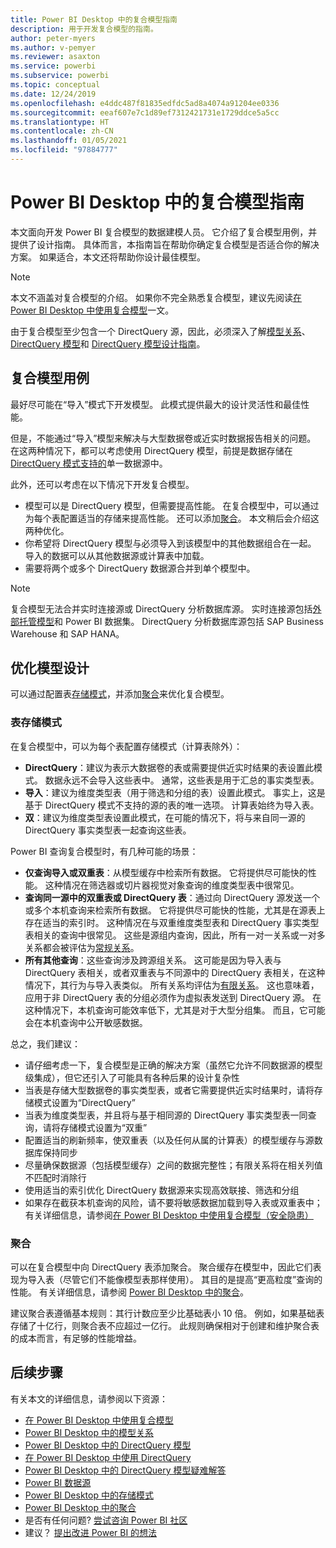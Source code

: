 ```yaml
---
title: Power BI Desktop 中的复合模型指南
description: 用于开发复合模型的指南。
author: peter-myers
ms.author: v-pemyer
ms.reviewer: asaxton
ms.service: powerbi
ms.subservice: powerbi
ms.topic: conceptual
ms.date: 12/24/2019
ms.openlocfilehash: e4ddc487f81835edfdc5ad8a4074a91204ee0336
ms.sourcegitcommit: eeaf607e7c1d89ef7312421731e1729ddce5a5cc
ms.translationtype: HT
ms.contentlocale: zh-CN
ms.lasthandoff: 01/05/2021
ms.locfileid: "97884777"
---
```

# <a name="composite-model-guidance-in-power-bi-desktop"></a>Power BI Desktop 中的复合模型指南

本文面向开发 Power BI 复合模型的数据建模人员。 它介绍了复合模型用例，并提供了设计指南。 具体而言，本指南旨在帮助你确定复合模型是否适合你的解决方案。 如果适合，本文还将帮助你设计最佳模型。

> [!NOTE]
> 本文不涵盖对复合模型的介绍。 如果你不完全熟悉复合模型，建议先阅读[在 Power BI Desktop 中使用复合模型](../transform-model/desktop-composite-models.md)一文。
>
> 由于复合模型至少包含一个 DirectQuery 源，因此，必须深入了解[模型关系](../transform-model/desktop-relationships-understand.md)、[DirectQuery 模型](../connect-data/desktop-directquery-about.md)和 [DirectQuery 模型设计指南](directquery-model-guidance.md)。

## <a name="composite-model-use-cases"></a>复合模型用例

最好尽可能在“导入”模式下开发模型。 此模式提供最大的设计灵活性和最佳性能。

但是，不能通过“导入”模型来解决与大型数据卷或近实时数据报告相关的问题。 在这两种情况下，都可以考虑使用 DirectQuery 模型，前提是数据存储在 [DirectQuery 模式支持的](../connect-data/power-bi-data-sources.md)单一数据源中。

此外，还可以考虑在以下情况下开发复合模型。

- 模型可以是 DirectQuery 模型，但需要提高性能。 在复合模型中，可以通过为每个表配置适当的存储来提高性能。 还可以添加[聚合](../transform-model/desktop-aggregations.md)。 本文稍后会介绍这两种优化。
- 你希望将 DirectQuery 模型与必须导入到该模型中的其他数据组合在一起。 导入的数据可以从其他数据源或计算表中加载。
- 需要将两个或多个 DirectQuery 数据源合并到单个模型中。

> [!NOTE]
> 复合模型无法合并实时连接源或 DirectQuery 分析数据库源。 实时连接源包括[外部托管模型](../connect-data/service-datasets-understand.md#external-hosted-models)和 Power BI 数据集。 DirectQuery 分析数据库源包括 SAP Business Warehouse 和 SAP HANA。

## <a name="optimize-model-design"></a>优化模型设计

可以通过配置表[存储模式](../transform-model/desktop-storage-mode.md)，并添加[聚合](../transform-model/desktop-aggregations.md)来优化复合模型。

### <a name="table-storage-mode"></a>表存储模式

在复合模型中，可以为每个表配置存储模式（计算表除外）：

- **DirectQuery**：建议为表示大数据卷的表或需要提供近实时结果的表设置此模式。 数据永远不会导入这些表中。 通常，这些表是用于汇总的事实类型表。
- **导入**：建议为维度类型表（用于筛选和分组的表）设置此模式。 事实上，这是基于 DirectQuery 模式不支持的源的表的唯一选项。 计算表始终为导入表。
- **双**：建议为维度类型表设置此模式，在可能的情况下，将与来自同一源的 DirectQuery 事实类型表一起查询这些表。

Power BI 查询复合模型时，有几种可能的场景：

- **仅查询导入或双重表**：从模型缓存中检索所有数据。 它将提供尽可能快的性能。 这种情况在筛选器或切片器视觉对象查询的维度类型表中很常见。
- **查询同一源中的双重表或 DirectQuery 表**：通过向 DirectQuery 源发送一个或多个本机查询来检索所有数据。 它将提供尽可能快的性能，尤其是在源表上存在适当的索引时。 这种情况在与双重维度类型表和 DirectQuery 事实类型表相关的查询中很常见。 这些是源组内查询，因此，所有一对一关系或一对多关系都会被评估为[常规关系](../transform-model/desktop-relationships-understand.md#regular-relationships)。
- **所有其他查询**：这些查询涉及跨源组关系。 这可能是因为导入表与 DirectQuery 表相关，或者双重表与不同源中的 DirectQuery 表相关，在这种情况下，其行为与导入表类似。 所有关系均评估为[有限关系](../transform-model/desktop-relationships-understand.md#limited-relationships)。 这也意味着，应用于非 DirectQuery 表的分组必须作为虚拟表发送到 DirectQuery 源。 在这种情况下，本机查询可能效率低下，尤其是对于大型分组集。 而且，它可能会在本机查询中公开敏感数据。

总之，我们建议：

- 请仔细考虑一下，复合模型是正确的解决方案（虽然它允许不同数据源的模型级集成），但它还引入了可能具有各种后果的设计复杂性
- 当表是存储大型数据卷的事实类型表，或者它需要提供近实时结果时，请将存储模式设置为“DirectQuery” 
- 当表为维度类型表，并且将与基于相同源的 DirectQuery  事实类型表一同查询，请将存储模式设置为“双重” 
- 配置适当的刷新频率，使双重表（以及任何从属的计算表）的模型缓存与源数据库保持同步
- 尽量确保数据源（包括模型缓存）之间的数据完整性；有限关系将在相关列值不匹配时消除行
- 使用适当的索引优化 DirectQuery 数据源来实现高效联接、筛选和分组
- 如果存在截获本机查询的风险，请不要将敏感数据加载到导入表或双重表中；有关详细信息，请参阅[在 Power BI Desktop 中使用复合模型（安全隐患）](../transform-model/desktop-composite-models.md#security-implications)

### <a name="aggregations"></a>聚合

可以在复合模型中向 DirectQuery 表添加聚合。 聚合缓存在模型中，因此它们表现为导入表（尽管它们不能像模型表那样使用）。 其目的是提高“更高粒度”查询的性能。 有关详细信息，请参阅 [Power BI Desktop 中的聚合](../transform-model/desktop-aggregations.md)。

建议聚合表遵循基本规则：其行计数应至少比基础表小 10 倍。 例如，如果基础表存储了十亿行，则聚合表不应超过一亿行。 此规则确保相对于创建和维护聚合表的成本而言，有足够的性能增益。

## <a name="next-steps"></a>后续步骤

有关本文的详细信息，请参阅以下资源：

- [在 Power BI Desktop 中使用复合模型](../transform-model/desktop-composite-models.md)
- [Power BI Desktop 中的模型关系](../transform-model/desktop-relationships-understand.md)
- [Power BI Desktop 中的 DirectQuery 模型](../connect-data/desktop-directquery-about.md)
- [在 Power BI Desktop 中使用 DirectQuery](../connect-data/desktop-use-directquery.md)
- [Power BI Desktop 中的 DirectQuery 模型疑难解答](../connect-data/desktop-directquery-troubleshoot.md)
- [Power BI 数据源](../connect-data/power-bi-data-sources.md)
- [Power BI Desktop 中的存储模式](../transform-model/desktop-storage-mode.md)
- [Power BI Desktop 中的聚合](../transform-model/desktop-aggregations.md)
- 是否有任何问题? [尝试咨询 Power BI 社区](https://community.powerbi.com/)
- 建议？ [提出改进 Power BI 的想法](https://ideas.powerbi.com)
